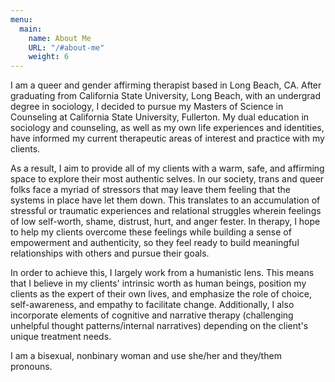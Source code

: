 ```yaml
---
menu:
  main:
    name: About Me
    URL: "/#about-me"
    weight: 6
---
```


I am a queer and gender affirming therapist based in Long Beach, CA. After graduating from California State University, Long Beach, with an undergrad degree in sociology, I decided to pursue my Masters of Science in Counseling at California State University, Fullerton. My dual education in sociology and counseling, as well as my own life experiences and identities, have informed my current therapeutic areas of interest and practice with my clients.

As a result, I aim to provide all of my clients with a warm, safe, and affirming space to explore their most authentic selves. In our society, trans and queer folks face a myriad of stressors that may leave them feeling that the systems in place have let them down. This translates to an accumulation of stressful or traumatic experiences and relational struggles wherein feelings of low self-worth, shame, distrust, hurt, and anger fester. In therapy, I hope to help my clients overcome these feelings while building a sense of empowerment and authenticity, so they feel ready to build meaningful relationships with others and pursue their goals.

In order to achieve this, I largely work from a humanistic lens. This means that I believe in my clients' intrinsic worth as human beings, position my clients as the expert of their own lives, and emphasize the role of choice, self-awareness, and empathy to facilitate change. Additionally, I also incorporate elements of cognitive and narrative therapy (challenging unhelpful thought patterns/internal narratives) depending on the client's unique treatment needs.

I am a bisexual, nonbinary woman and use she/her and they/them pronouns.
